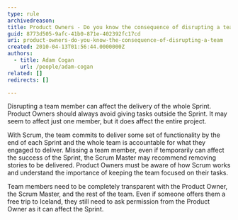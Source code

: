 ```yaml
---
type: rule
archivedreason: 
title: Product Owners - Do you know the consequence of disrupting a team?
guid: 8773d505-9afc-41b0-871e-402392fc17cd
uri: product-owners-do-you-know-the-consequence-of-disrupting-a-team
created: 2010-04-13T01:56:44.0000000Z
authors: 
  - title: Adam Cogan
    url: /people/adam-cogan
related: []
redirects: []

---
```


Disrupting a team member can affect the delivery of the whole Sprint. Product Owners should always avoid giving tasks outside the Sprint. It may seem to affect just one member, but it does affect the entire project.  

<!--endintro-->

With Scrum, the team commits to deliver some set of functionality by the end of each Sprint and the whole team is accountable for what they engaged to deliver. Missing a team member, even if temporarily can affect the success of the Sprint, the Scrum Master may recommend removing stories to be delivered. Product Owners must be aware of how Scrum works and understand the importance of keeping the team focused on their tasks. 

Team members need to be completely transparent with the Product Owner, the Scrum Master, and the rest of the team. Even if someone offers them a free trip to Iceland, they still need to ask permission from the Product Owner as it can affect the Sprint.
 
